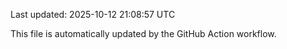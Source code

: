 Last updated: 2025-10-12 21:08:57 UTC

This file is automatically updated by the GitHub Action workflow.
